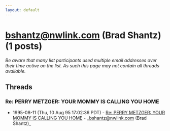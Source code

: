 ```yaml
---
layout: default
---
```


# bshantz@nwlink.com (Brad Shantz) (1 posts)

_Be aware that many list participants used multiple email addresses over their time active on the list. As such this page may not contain all threads available._

## Threads

### Re: PERRY METZGER: YOUR MOMMY IS CALLING YOU HOME
+ 1995-08-11 (Thu, 10 Aug 95 17:02:36 PDT) - [Re: PERRY METZGER: YOUR MOMMY IS CALLING YOU HOME](/archive/1995/08/7359316bb39a7eb022d9bb3b670118894a52ed861e0f76cecc2e23f803d9174f) - _bshantz@nwlink.com (Brad Shantz)_

